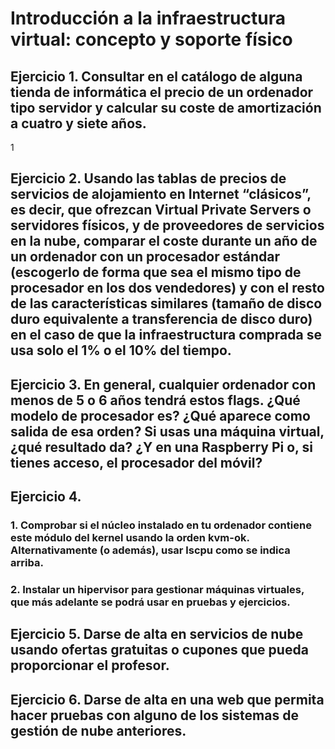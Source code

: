 # Introducción a la infraestructura virtual: concepto y soporte físico

## **Ejercicio 1**. Consultar en el catálogo de alguna tienda de informática el precio de un ordenador tipo servidor y calcular su coste de amortización a cuatro y siete años.
1
## **Ejercicio 2**. Usando las tablas de precios de servicios de alojamiento en Internet “clásicos”, es decir, que ofrezcan Virtual Private Servers o servidores físicos, y de proveedores de servicios en la nube, comparar el coste durante un año de un ordenador con un procesador estándar (escogerlo de forma que sea el mismo tipo de procesador en los dos vendedores) y con el resto de las características similares (tamaño de disco duro equivalente a transferencia de disco duro) en el caso de que la infraestructura comprada se usa solo el 1% o el 10% del tiempo.

## **Ejercicio 3**. En general, cualquier ordenador con menos de 5 o 6 años tendrá estos flags. ¿Qué modelo de procesador es? ¿Qué aparece como salida de esa orden? Si usas una máquina virtual, ¿qué resultado da? ¿Y en una Raspberry Pi o, si tienes acceso, el procesador del móvil?

## **Ejercicio 4**.
### 1. Comprobar si el núcleo instalado en tu ordenador contiene este módulo del kernel usando la orden kvm-ok. Alternativamente (o además), usar lscpu como se indica arriba.

### 2. Instalar un hipervisor para gestionar máquinas virtuales, que más adelante se podrá usar en pruebas y ejercicios.

## **Ejercicio 5**. Darse de alta en servicios de nube usando ofertas gratuitas o cupones que pueda proporcionar el profesor.

## **Ejercicio 6**. Darse de alta en una web que permita hacer pruebas con alguno de los sistemas de gestión de nube anteriores.